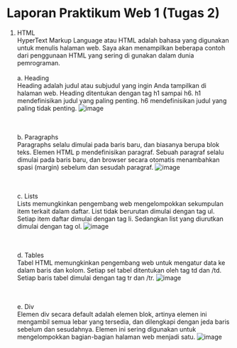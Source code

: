 # Laporan Praktikum Web 1 (Tugas 2)

1. HTML <br>
   HyperText Markup Language atau HTML adalah bahasa yang digunakan untuk menulis halaman web. Saya akan menampilkan beberapa contoh dari penggunaan HTML yang sering di gunakan dalam dunia pemrograman.<br><br>
   a. Heading<br>
   Heading adalah judul atau subjudul yang ingin Anda tampilkan di halaman web. Heading ditentukan dengan tag h1 sampai h6.
h1 mendefinisikan judul yang paling penting. h6 mendefinisikan judul yang paling tidak penting.
![image](https://github.com/shirooo007/Praktikum-Web-1/assets/151714938/bcb0c754-074b-4a5b-869a-038779c4bafd)<br><br><br>

   b. Paragraphs<br>
   Paragraphs selalu dimulai pada baris baru, dan biasanya berupa blok teks. Elemen HTML p mendefinisikan paragraf. Sebuah paragraf selalu dimulai pada baris baru, dan browser secara otomatis menambahkan spasi (margin) sebelum dan sesudah paragraf.
![image](https://github.com/shirooo007/Praktikum-Web-1/assets/151714938/0f69499f-372e-4a5b-8f40-83b477bf51e0)<br><br><br>

   c. Lists <br>
   Lists memungkinkan pengembang web mengelompokkan sekumpulan item terkait dalam daftar. List tidak berurutan dimulai dengan tag ul. Setiap item daftar dimulai dengan tag li. Sedangkan list yang diurutkan dimulai dengan tag ol.
![image](https://github.com/shirooo007/Praktikum-Web-1/assets/151714938/3fa51408-8a5d-4209-a396-942801e5ef92)<br><br><br>

   d. Tables <br>
   Tabel HTML memungkinkan pengembang web untuk mengatur data ke dalam baris dan kolom. Setiap sel tabel ditentukan oleh tag td dan /td.
Setiap baris tabel dimulai dengan tag tr dan /tr.
![image](https://github.com/shirooo007/Praktikum-Web-1/assets/151714938/19b415f5-6a8c-465f-9bc5-50c65473a62f)<br><br><br>

   e. Div <br>
   Elemen div secara default adalah elemen blok, artinya elemen ini mengambil semua lebar yang tersedia, dan dilengkapi dengan jeda baris sebelum dan sesudahnya. Elemen ini sering digunakan untuk mengelompokkan bagian-bagian halaman web menjadi satu.
   ![image](https://github.com/shirooo007/Praktikum-Web-1/assets/151714938/cbe92c1f-dd98-483d-9af9-f1ffad3e655a)<br><br><br>

   




